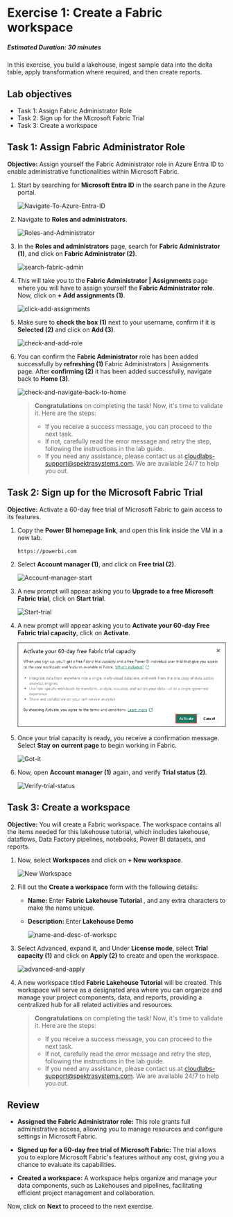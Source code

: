 # Exercise 1: Create a Fabric workspace

##### **Estimated Duration: 30 minutes**

In this exercise, you build a lakehouse, ingest sample data into the delta table, apply transformation where required, and then create reports.

## Lab objectives

- Task 1: Assign Fabric Administrator Role
- Task 2: Sign up for the Microsoft Fabric Trial
- Task 3: Create a workspace

## Task 1: Assign Fabric Administrator Role

**Objective:** Assign yourself the Fabric Administrator role in Azure Entra ID to enable administrative functionalities within Microsoft Fabric.

1. Start by searching for **Microsoft Entra ID** in the search pane in the Azure portal.

   ![Navigate-To-Azure-Entra-ID](../media/08/Entra_ID.png)

2. Navigate to **Roles and administrators**.

   ![Roles-and-Administrator](../media/08/EntraID-2.png)

3. In the **Roles and administrators** page, search for **Fabric Administrator (1)**, and click on **Fabric Administrator (2)**.

   ![search-fabric-admin](../media/08/EntraID-3.png)

4. This will take you to the **Fabric Administrator | Assignments** page where you will have to assign yourself the **Fabric Administrator role**. Now, click on **+ Add assignments (1)**.

   ![click-add-assignments](../media/08/04.png) 

5. Make sure to **check the box (1)** next to your username, confirm if it is **Selected (2)** and click on **Add (3)**.

   ![check-and-add-role](../media/08/05.png) 

6. You can confirm the **Fabric Administrator** role has been added successfully by **refreshing (1)** Fabric Administrators | Assignments page. After **confirming (2)** it has been added successfully, navigate back to **Home (3)**.

   ![check-and-navigate-back-to-home](../media/08/06.png) 

   > **Congratulations** on completing the task! Now, it's time to validate it. Here are the steps:
   > - If you receive a success message, you can proceed to the next task.
   > - If not, carefully read the error message and retry the step, following the instructions in the lab guide. 
   > - If you need any assistance, please contact us at cloudlabs-support@spektrasystems.com. We are available 24/7 to help you out.
 
   <validation step="646c53c0-2102-4fa3-84fd-a726b7b0cfff" />

## Task 2: Sign up for the Microsoft Fabric Trial

**Objective:** Activate a 60-day free trial of Microsoft Fabric to gain access to its features.

1. Copy the **Power BI homepage link**, and open this link inside the VM in a new tab.

   ```
   https://powerbi.com
   ```

2. Select **Account manager (1)**, and click on **Free trial (2)**.

   ![Account-manager-start](../media/08/midp-new-license-01.png)  

3. A new prompt will appear asking you to **Upgrade to a free Microsoft Fabric trial**, click on **Start trial**.

   ![Start-trial](../media/08/08.png)

1. A new prompt will appear asking you to **Activate your 60-day Free Fabric trial capacity**, click on **Activate**.

   ![Got-it](../media/221124(1).png)

5. Once your trial capacity is ready, you receive a confirmation message. Select **Stay on current page** to begin working in Fabric.

   ![Got-it](../media/fabricworkspace-exercise1-fabric.png) 

6. Now, open **Account manager (1)** again, and verify **Trial status (2)**.

   ![Verify-trial-status](../media/08/10.png)

## Task 3: Create a workspace

**Objective:** You will create a Fabric workspace. The workspace contains all the items needed for this lakehouse tutorial, which includes lakehouse, dataflows, Data Factory pipelines, notebooks, Power BI datasets, and reports.

1. Now, select **Workspaces** and click on **+ New workspace**.

   ![New Workspace](../media/08/11.png) 

2. Fill out the **Create a workspace** form with the following details:

   - **Name:** Enter **Fabric Lakehouse Tutorial** **<inject key="DeploymentID" enableCopy="false" />**, and any extra characters to make the name unique.

   - **Description:** Enter **Lakehouse Demo**

      ![name-and-desc-of-workspc](../media/08/12.png) 

4. Select Advanced, expand it, and Under **License mode**, select **Trial capacity (1)** and click on **Apply (2)** to create and open the workspace.

   ![advanced-and-apply](../media/08/13.png)

5. A new workspace titled **Fabric Lakehouse Tutorial** **<inject key="DeploymentID" enableCopy="false" />** will be created. This workspace will serve as a designated area where you can organize and manage your project components, data, and reports, providing a centralized hub for all related activities and resources.

   > **Congratulations** on completing the task! Now, it's time to validate it. Here are the steps:
   > - If you receive a success message, you can proceed to the next task.
   > - If not, carefully read the error message and retry the step, following the instructions in the lab guide. 
   > - If you need any assistance, please contact us at cloudlabs-support@spektrasystems.com. We are available 24/7 to help you out.
 
   <validation step="e075f8d4-19b3-4992-9f58-df7a6b94d338" />

## Review

- **Assigned the Fabric Administrator role:** This role grants full administrative access, allowing you to manage resources and configure settings in Microsoft Fabric.

- **Signed up for a 60-day free trial of Microsoft Fabric:** The trial allows you to explore Microsoft Fabric's features without any cost, giving you a chance to evaluate its capabilities.

- **Created a workspace:** A workspace helps organize and manage your data components, such as Lakehouses and pipelines, facilitating efficient project management and collaboration.

Now, click on **Next** to proceed to the next exercise.
